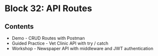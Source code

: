 # Block 32: API Routes

## Contents
- Demo - CRUD Routes with Postman
- Guided Practice - Vet Clinic API with try / catch
- Workshop - Newspaper API with middleware and JWT authentication
